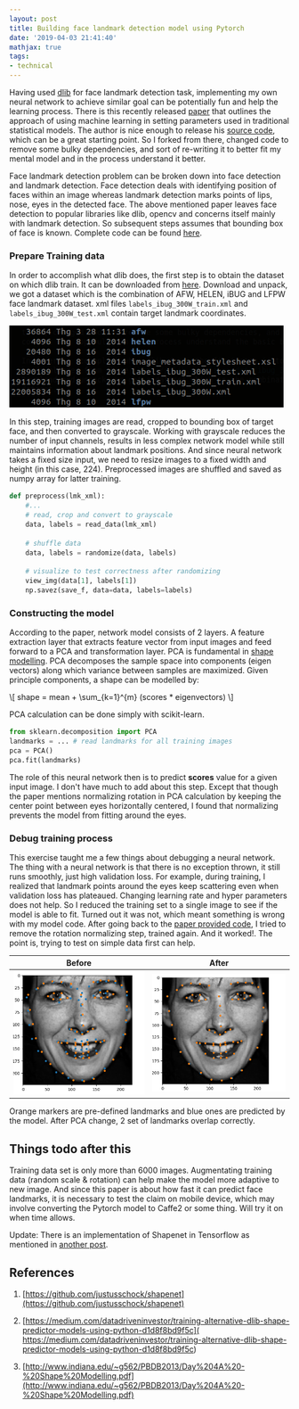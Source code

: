 ```yaml
---
layout: post
title: Building face landmark detection model using Pytorch
date: '2019-04-03 21:41:40'
mathjax: true
tags:
- technical
---
```


Having used [dlib](http://dlib.net/) for face landmark detection task, implementing my own neural network to achieve similar goal can be potentially fun and help the learning process. There is this recently released [paper](https://arxiv.org/abs/1902.03459) that outlines the approach of using machine learning in setting parameters used in traditional statistical models. The author is nice enough to release his [source code](https://github.com/justusschock/shapenet), which can be a great starting point. So I forked from there, changed code to remove some bulky dependencies, and sort of re-writing it to better fit my mental model and in the process understand it better.

Face landmark detection problem can be broken down into face detection and landmark detection. Face detection deals with identifying position of faces within an image whereas landmark detection marks points of lips, nose, eyes in the detected face. The above mentioned paper leaves face detection to popular libraries like dlib, opencv and concerns itself mainly with landmark detection. So subsequent steps assumes that bounding box of face is known. Complete code can be found [here](https://github.com/vuamitom/shapenet/). 

### Prepare Training data 

In order to accomplish what dlib does, the first step is to obtain the dataset on which dlib train. It can be downloaded from [here](http://dlib.net/files/data/ibug_300W_large_face_landmark_dataset.tar.gz). Download and unpack, we got a dataset which is the combination of AFW, HELEN, iBUG and LFPW face landmark dataset. xml files `labels_ibug_300W_train.xml` and `labels_ibug_300W_test.xml` contain target landmark coordinates. 

![](/content/images/dlib_dset.png)

In this step, training images are read, cropped to bounding box of target face, and then converted to grayscale. Working with grayscale reduces the number of input channels, results in less complex network model while still maintains information about landmark positions. And since neural network takes a fixed size input, we need to resize images to a fixed width and height (in this case, 224). Preprocessed images are shuffled and saved as numpy array for latter training. 

```python
def preprocess(lmk_xml):
    #...
    # read, crop and convert to grayscale
    data, labels = read_data(lmk_xml)

    # shuffle data
    data, labels = randomize(data, labels)   

    # visualize to test correctness after randomizing
    view_img(data[1], labels[1])
	np.savez(save_f, data=data, labels=labels)
```

### Constructing the model

According to the paper, network model consists of 2 layers. A feature extraction layer that extracts feature vector from input images and feed forward to a PCA and transformation layer. PCA is fundamental in [shape modelling](https://www.futurelearn.com/courses/statistical-shape-modelling/0/steps/16876). PCA decomposes the sample space into components (eigen vectors) along which variance between samples are maximized. Given principle components, a shape can be modelled by:

\\[ shape = mean + \sum_{k=1}^{m} (scores * eigenvectors) \\]

PCA calculation can be done simply with scikit-learn.

```python
from sklearn.decomposition import PCA
landmarks = ... # read landmarks for all training images
pca = PCA()
pca.fit(landmarks)
```
The role of this neural network then is to predict **scores** value for a given input image. I don't have much to add about this step. Except that though the paper mentions normalizing rotation in PCA calculation by keeping the center point between eyes horizontally centered, I found that normalizing prevents the model from fitting around the eyes. 

### Debug training process

This exercise taught me a few things about debugging a neural network. The thing with a neural network is that there is no exception thrown, it still runs smoothly, just high validation loss. For example, during training, I realized that landmark points around the eyes keep scattering even when validation loss has plateaued. Changing learning rate and hyper parameters does not help. So I reduced the training set to a single image to see if the model is able to fit. Turned out it was not, which meant something is wrong with my model code. After going back to the [paper provided code](https://github.com/justusschock/shapenet), I tried to remove the rotation normalizing step, trained again. And it worked!. The point is, trying to test on simple data first can help. 

|  Before  | After |
| --- | --- | 
| ![landmarks scatter around eyes](/content/images/fail_lm.png) | ![correct landmarks](/content/images/cor_lm.png) |

Orange markers are pre-defined landmarks and blue ones are predicted by the model. After PCA change, 2 set of landmarks overlap correctly.

## Things todo after this

Training data set is only more than 6000 images. Augmentating training data (random scale & rotation) can help make the model more adaptive to new image. And since this paper is about how fast it can predict face landmarks, it is necessary to test the claim on mobile device, which may involve converting the Pytorch model to Caffe2 or some thing. Will try it on when time allows. 

Update: There is an implementation of Shapenet in Tensorflow as mentioned in [another post](/2019-09-12-shapenet-face-landmark-tensorflow).

## References

1. [https://github.com/justusschock/shapenet](https://github.com/justusschock/shapenet)
2. [https://medium.com/datadriveninvestor/training-alternative-dlib-shape-predictor-models-using-python-d1d8f8bd9f5c](
https://medium.com/datadriveninvestor/training-alternative-dlib-shape-predictor-models-using-python-d1d8f8bd9f5c)

3. [http://www.indiana.edu/~g562/PBDB2013/Day%204A%20-%20Shape%20Modelling.pdf](http://www.indiana.edu/~g562/PBDB2013/Day%204A%20-%20Shape%20Modelling.pdf)


